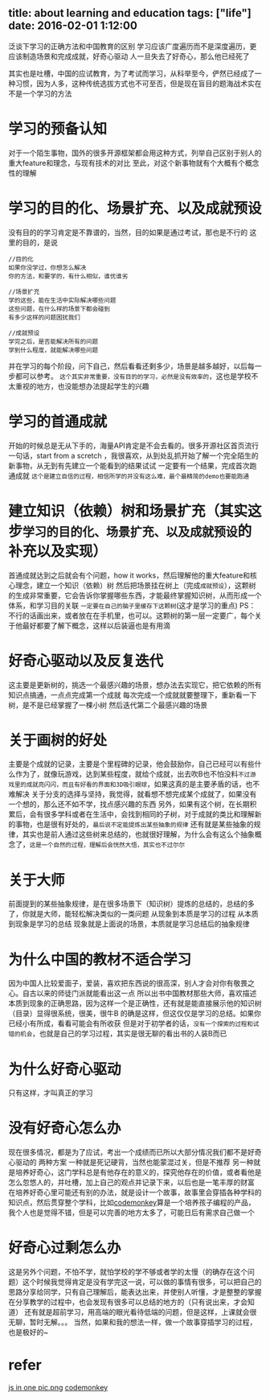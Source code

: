 title: about learning and education
tags: ["life"]
date: 2016-02-01 1:12:00
---
泛谈下学习的正确方法和中国教育的区别
学习应该广度遍历而不是深度遍历，更应该制造场景和完成成就，好奇心驱动
人一旦失去了好奇心，那么他已经死了

<!-- more -->

其实也是吐槽，中国的应试教育，为了考试而学习，从科举至今，俨然已经成了一种习惯，因为人多，这种传统选拔方式也不可至否，但是现在盲目的题海战术实在不是一个学习的方法

# 学习的预备认知
对于一个陌生事物，国外的很多开源框架都会用这种方式，列举自己区别于别人的重大feature和理念，与现有技术的对比
至此，对这个新事物就有个大概有个概念性的理解

# 学习的目的化、场景扩充、以及成就预设
没有目的的学习肯定是不靠谱的，当然，目的如果是通过考试，那也是不行的
这里的目的，是说
```
//目的化
如果你没学过，你想怎么解决
你的方法，和要学的，有什么相似，谁优谁劣

//场景扩充
学的这些，能在生活中实际解决哪些问题
这些问题，在什么样的场景下都会碰到
有多少这样的问题困扰我们

//成就预设
学完之后，是否能解决所有的问题
学到什么程度，就能解决哪些问题
```
并在学习的每个阶段，问下自己，然后看看还剩多少，场景是越多越好，以后每一步都可以参考。
`这个其实非常重要，没有目的的学习，必然是没有效率的`，这也是学校不太重视的地方，也没能想办法提起学生的兴趣

# 学习的首通成就
开始的时候总是无从下手的，海量API肯定是不会去看的。很多开源社区首页流行一句话，start from a scretch ，我很喜欢，从到处乱抓开始了解一个完全陌生的新事物，从无到有先建立一个能看到的结果试试
一定要有一个结果，完成首次跑通成就
`这个是建立自信的过程，相信所学的并没有这么难，最个最精简的demo也要能跑通`

# 建立知识（依赖）树和场景扩充（其实这步`学习的目的化、场景扩充、以及成就预设`的补充以及实现）
首通成就达到之后就会有个问题，how it works，然后理解他的重大feature和核心理念，建立一个知识（依赖）树
然后把场景挂在树上（完成`成就预设`），这颗树的生成非常重要，它会告诉你掌握哪些东西，才能最终掌握知识树，从而形成一个体系，和学习目的关联
`一定要在自己的脑子里缓存下这颗树`(这才是学习的重点)
PS：不行的话画出来，或者放在在手机里，也可以。这颗树的第一层一定要广，每个关于他最好都要了解下概念，这样以后装逼也是有用滴

# 好奇心驱动以及反复迭代
这主要是更新树的，挑选一个最感兴趣的场景，想办法去实现它，把它依赖的所有知识点搞通，一点点完成第一个成就
每次完成一个成就就要整理下，重新看一下树，是不是已经掌握了一棵小树
然后迭代第二个最感兴趣的场景

# 关于画树的好处
主要是个成就的记录，主要是个里程碑的记录，他会鼓励你，自己已经可以有些什么作为了，就像玩游戏，达到某些程度，就给个成就，出去吹B也不怕没料`不过游戏里的成就亮闪闪，而且有好看的界面和3D吸引眼球`，如果这真的是主要矛盾的话，也不难解决
关于分支的选择与坚持，我觉得，就看想不想完成某个成就了，如果没有一个想的，那么还不如不学，找点感兴趣的东西
另外，如果有这个树，在长期积累后，会有很多学科或者在生活中，会找到相同的子树，对于成就的类比和理解新的事物，也是很有好处的，`最后说不定能提炼出某些抽象的规律`
还有就是某些抽象的规律，其实也是前人通过这些树来总结的，也就很好理解，为什么会有这么个抽象概念了，`这是一个自然的过程，理解后会恍然大悟，其实也不过尔尔`

# 关于大师
前面提到的某些抽象规律，是在很多场景下（知识树）提炼的总结的，总结的多了，你就是大师，能轻松解决类似的一类问题
从现象到本质是学习的过程
从本质到现象是学习的总结
现象就是上面说的场景，本质就是学习总结后的抽象规律

# 为什么中国的教材不适合学习
因为中国人比较爱面子，爱装，喜欢把东西说的很高深，别人才会对你有敬畏之心。自古以来的师徒门派就能看出这一点
所以出书中国教材那些大师，喜欢描述本质到现象的正确思路，因为这样一个是正确性，还有就是能直接展示他的知识树（目录）显得很系统，很美，很牛B
的确是这样，但这仅仅是学习的总结。如果你已经小有所成，看看可能会有所收获
但是对于初学者的话，`没有一个探索的过程和试错的机会`，也就是自己的学习过程，其实是很无聊的看出书的人装B而已

# 为什么好奇心驱动
只有这样，才叫真正的学习

# 没有好奇心怎么办
现在很多情况，都是为了应试，考出一个成绩而已所以大部分情况我们都不是好奇心驱动的
两种方案
一种就是死记硬背，当然也能蒙混过关，但是不推荐
另一种就是培养好奇心，这门学科总是有他存在的意义的，探究他存在的价值，或者看他是怎么忽悠人的，并吐槽，加上自己的观点并记录下来，以后也是一笔丰厚的财富
在培养好奇心里可能还有别的办法，就是设计一个故事，故事里会穿插各种学科的知识点，然后贯穿整个学科，比如[codemonkey](https://www.playcodemonkey.com/)算是一个培养孩子编程的产品，我个人也是觉得不错，但是可以完善的地方太多了，可能日后有需求自己做一个

# 好奇心过剩怎么办
这是另外个问题，不怕不学，就怕学校的学不够或者学的太慢（的确存在这个问题）这个时候我觉得肯定是没有学完这一说，可以做的事情有很多，可以把自己的思路分享给同学，只有自己理解后，能表达出来，并使别人听懂，才是整整的掌握
在分享教学的过程中，也会发现有很多可以总结的地方的（只有说出来，才会知道）
还有就是超前学习，用高端的眼光看待低端的问题，但是这样，上课就会很无聊，暂时无解。。。
当然，如果和我的想法一样，做一个故事穿插学习的过程，也是极好的~

# refer
[js in one pic.png](https://github.com/coodict/javascript-in-one-pic)
[codemonkey](https://www.playcodemonkey.com/)


